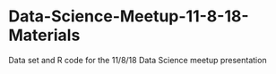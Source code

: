 # Data-Science-Meetup-11-8-18-Materials
Data set and R code for the 11/8/18 Data Science meetup presentation
